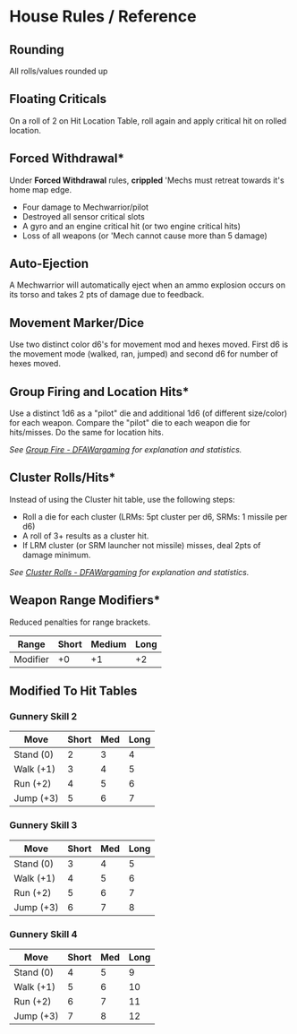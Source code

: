 # House Rules / Reference

## Rounding

All rolls/values rounded up

## Floating Criticals 

On a roll of 2 on Hit Location Table, roll again and apply critical hit on rolled location.

## Forced Withdrawal*

Under **Forced Withdrawal** rules, **crippled** 'Mechs must retreat towards 
it's home map edge.

- Four damage to Mechwarrior/pilot
- Destroyed all sensor critical slots
- A gyro and an engine critical hit (or two engine critical hits)
- Loss of all weapons (or 'Mech cannot cause more than 5 damage)

## Auto-Ejection

A Mechwarrior will automatically eject when an ammo explosion occurs on its 
torso and takes 2 pts of damage due to feedback. 


## Movement Marker/Dice

Use two distinct color d6's for movement mod and hexes moved. First d6 is the 
movement mode (walked, ran, jumped) and second d6 for number of hexes moved.


## Group Firing and Location Hits*

Use a distinct 1d6 as a "pilot" die and additional 1d6 (of different size/color) 
for each weapon. Compare the "pilot" die to each weapon die for hits/misses. Do 
the same for location hits.

*See [Group Fire - DFAWargaming](http://dfawargaming.com/home/dfa-optional-and-house-rules) for explanation and statistics.*


## Cluster Rolls/Hits*

Instead of using the Cluster hit table, use the following steps: 

- Roll a die for each cluster (LRMs: 5pt cluster per d6, SRMs: 1 missile per d6)
- A roll of 3+ results as a cluster hit.
- If LRM cluster (or SRM launcher not missile) misses, deal 2pts of damage minimum.

*See [Cluster Rolls - DFAWargaming](http://dfawargaming.com/home/dfa-optional-and-house-rules) for explanation and statistics.*


## Weapon Range Modifiers*

Reduced penalties for range brackets.

Range | Short | Medium | Long 
----- | ----- | ------ | ----
Modifier | +0 | +1 | +2


## Modified To Hit Tables

### Gunnery Skill 2 

Move | Short | Med | Long
---- | ----- | --- | ---- 
Stand (0) | 2 | 3 | 4
Walk (+1) | 3 | 4 | 5
Run (+2)  | 4 | 5 | 6
Jump (+3) | 5 | 6 | 7

### Gunnery Skill 3 

Move | Short | Med | Long
---- | ----- | --- | ---- 
Stand (0) | 3 | 4 | 5
Walk (+1) | 4 | 5 | 6
Run (+2)  | 5 | 6 | 7
Jump (+3) | 6 | 7 | 8

### Gunnery Skill 4

Move | Short | Med | Long
---- | ----- | --- | ---- 
Stand (0) | 4 | 5 | 9
Walk (+1) | 5 | 6 | 10
Run (+2)  | 6 | 7 | 11
Jump (+3) | 7 | 8 | 12
